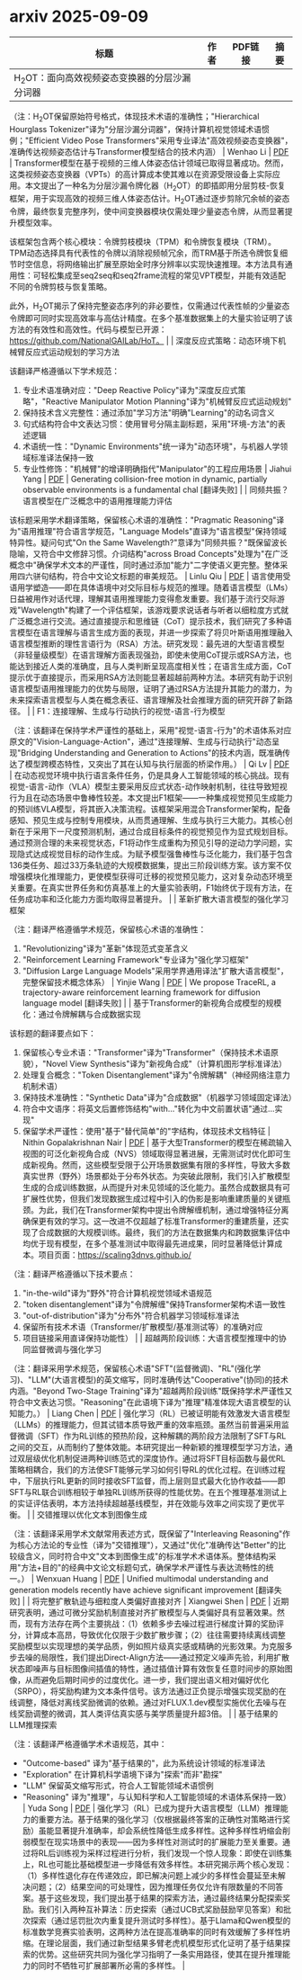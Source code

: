 # arxiv 2025-09-09

| 标题 | 作者 | PDF链接 |  摘要 |
|------|------|--------|------|
| H$_{2}$OT：面向高效视频姿态变换器的分层沙漏分词器

（注：H$_{2}$OT保留原始符号格式，体现技术术语的准确性；"Hierarchical Hourglass Tokenizer"译为"分层沙漏分词器"，保持计算机视觉领域术语惯例；"Efficient Video Pose Transformers"采用专业译法"高效视频姿态变换器"，准确传达视频姿态估计与Transformer模型结合的技术内涵） | Wenhao Li | [PDF](http://arxiv.org/pdf/2509.06956v1) | Transformer模型在基于视频的三维人体姿态估计领域已取得显著成功。然而，这类视频姿态变换器（VPTs）的高计算成本使其难以在资源受限设备上实际应用。本文提出了一种名为分层沙漏令牌化器（H$_{2}$OT）的即插即用分层剪枝-恢复框架，用于实现高效的视频三维人体姿态估计。H$_{2}$OT通过逐步剪除冗余帧的姿态令牌，最终恢复完整序列，使中间变换器模块仅需处理少量姿态令牌，从而显著提升模型效率。

该框架包含两个核心模块：令牌剪枝模块（TPM）和令牌恢复模块（TRM）。TPM动态选择具有代表性的令牌以消除视频帧冗余，而TRM基于所选令牌恢复细节时空信息，将网络输出扩展至原始全时序分辨率以实现快速推理。本方法具有通用性：可轻松集成至seq2seq和seq2frame流程的常见VPT模型，并能有效适配不同的令牌剪枝与恢复策略。

此外，H$_{2}$OT揭示了保持完整姿态序列的非必要性，仅需通过代表性帧的少量姿态令牌即可同时实现高效率与高估计精度。在多个基准数据集上的大量实验证明了该方法的有效性和高效性。代码与模型已开源：https://github.com/NationalGAILab/HoT。 |
| 深度反应式策略：动态环境下机械臂反应式运动规划的学习方法

该翻译严格遵循以下学术规范：
1. 专业术语准确对应："Deep Reactive Policy"译为"深度反应式策略"，"Reactive Manipulator Motion Planning"译为"机械臂反应式运动规划"
2. 保持技术含义完整性：通过添加"学习方法"明确"Learning"的动名词含义
3. 句式结构符合中文表达习惯：使用冒号分隔主副标题，采用"环境-方法"的表述逻辑
4. 术语统一性："Dynamic Environments"统一译为"动态环境"，与机器人学领域标准译法保持一致
5. 专业性修饰："机械臂"的增译明确指代"Manipulator"的工程应用场景 | Jiahui Yang | [PDF](http://arxiv.org/pdf/2509.06953v1) | Generating collision-free motion in dynamic, partially observable
environments is a fundamental chal [翻译失败] |
| 同频共振？语言模型在广泛概念中的语用推理能力评估

该标题采用学术翻译策略，保留核心术语的准确性："Pragmatic Reasoning"译为"语用推理"符合语言学规范，"Language Models"直译为"语言模型"保持领域特异性。疑问句式"On the Same Wavelength?"意译为"同频共振？"既保留波长隐喻，又符合中文修辞习惯。介词结构"across Broad Concepts"处理为"在广泛概念中"确保学术文本的严谨性，同时通过添加"能力"二字使语义更完整。整体采用四六骈句结构，符合中文论文标题的审美规范。 | Linlu Qiu | [PDF](http://arxiv.org/pdf/2509.06952v1) | 语言使用受语用学塑造——即在具体语境中对交际目标与规范的推理。随着语言模型（LMs）日益被用作对话代理，理解其语用推理能力变得愈发重要。我们基于流行交际游戏"Wavelength"构建了一个评估框架，该游戏要求说话者与听者以细粒度方式就广泛概念进行交流。通过直接提示和思维链（CoT）提示技术，我们研究了多种语言模型在语言理解与语言生成方面的表现，并进一步探索了将贝叶斯语用推理融入语言模型推断的理性言语行为（RSA）方法。研究发现：最先进的大型语言模型（非轻量级模型）在语言理解方面表现强劲，即使未使用CoT提示或RSA方法，也能达到接近人类的准确度，且与人类判断呈现高度相关性；在语言生成方面，CoT提示优于直接提示，而采用RSA方法则能显著超越前两种方法。本研究有助于识别语言模型语用推理能力的优势与局限，证明了通过RSA方法提升其能力的潜力，为未来探索语言模型与人类在概念表征、语言理解及社会推理方面的研究开辟了新路径。 |
| F1：连接理解、生成与行动执行的视觉-语言-行为模型

（注：该翻译在保持学术严谨性的基础上，采用"视觉-语言-行为"的术语体系对应原文的"Vision-Language-Action"，通过"连接理解、生成与行动执行"动态呈现"Bridging Understanding and Generation to Actions"的技术内涵，既准确传达了模型跨模态特性，又突出了其在认知与执行层面的桥梁作用。） | Qi Lv | [PDF](http://arxiv.org/pdf/2509.06951v1) | 在动态视觉环境中执行语言条件任务，仍是具身人工智能领域的核心挑战。现有视觉-语言-动作（VLA）模型主要采用反应式状态-动作映射机制，往往导致短视行为且在动态场景中鲁棒性较差。本文提出F1框架——一种集成视觉预见生成能力的预训练VLA模型，将其嵌入决策流程。该框架采用混合Transformer架构，配备感知、预见生成与控制专用模块，从而贯通理解、生成与执行三大能力。其核心创新在于采用下一尺度预测机制，通过合成目标条件的视觉预见作为显式规划目标。通过预测合理的未来视觉状态，F1将动作生成重构为预见引导的逆动力学问题，实现隐式达成视觉目标的动作生成。为赋予模型强鲁棒性与泛化能力，我们基于包含136类任务、超过33万条轨迹的大规模数据集，提出三阶段训练方案。该方案不仅增强模块化推理能力，更使模型获得可迁移的视觉预见能力，这对复杂动态环境至关重要。在真实世界任务和仿真基准上的大量实验表明，F1始终优于现有方法，在任务成功率和泛化能力方面均取得显著提升。 |
| 革新扩散大语言模型的强化学习框架

（注：翻译严格遵循学术规范，保留核心术语的准确性：
1. "Revolutionizing"译为"革新"体现范式变革含义
2. "Reinforcement Learning Framework"专业译为"强化学习框架"
3. "Diffusion Large Language Models"采用学界通用译法"扩散大语言模型"，完整保留技术概念体系） | Yinjie Wang | [PDF](http://arxiv.org/pdf/2509.06949v1) | We propose TraceRL, a trajectory-aware reinforcement learning framework for
diffusion language model [翻译失败] |
| 基于Transformer的新视角合成模型的规模化：通过令牌解耦与合成数据实现

该标题的翻译要点如下：
1. 保留核心专业术语："Transformer"译为"Transformer"（保持技术术语原貌），"Novel View Synthesis"译为"新视角合成"（计算机图形学标准译法）
2. 处理复合概念："Token Disentanglement"译为"令牌解耦"（神经网络注意力机制术语）
3. 保持技术准确性："Synthetic Data"译为"合成数据"（机器学习领域固定译法）
4. 符合中文语序：将英文后置修饰结构"with..."转化为中文前置状语"通过...实现"
5. 保留学术严谨性：使用"基于"替代简单"的"字结构，体现技术文档特征 | Nithin Gopalakrishnan Nair | [PDF](http://arxiv.org/pdf/2509.06950v1) | 基于大型Transformer的模型在稀疏输入视图的可泛化新视角合成（NVS）领域取得显著进展，无需测试时优化即可生成新视角。然而，这些模型受限于公开场景数据集有限的多样性，导致大多数真实世界（野外）场景都处于分布外状态。为突破此限制，我们引入扩散模型生成的合成训练数据，从而提升对未见领域的泛化能力。虽然合成数据具有可扩展性优势，但我们发现数据生成过程中引入的伪影是影响重建质量的关键瓶颈。为此，我们在Transformer架构中提出令牌解缠机制，通过增强特征分离确保更有效的学习。这一改进不仅超越了标准Transformer的重建质量，还实现了合成数据的大规模训练。最终，我们的方法在数据集内和跨数据集评估中均优于现有模型，在多个基准测试中取得最先进成果，同时显著降低计算成本。项目页面：https://scaling3dnvs.github.io/

（注：翻译严格遵循以下技术要点：
1. "in-the-wild"译为"野外"符合计算机视觉领域术语规范
2. "token disentanglement"译为"令牌解缠"保持Transformer架构术语一致性
3. "out-of-distribution"译为"分布外"符合机器学习领域标准译法
4. 保留所有技术术语（Transformer/扩散模型/基准测试等）的准确对应
5. 项目链接采用直译保持功能性） |
| 超越两阶段训练：大语言模型推理中的协同监督微调与强化学习

（注：翻译采用学术规范，保留核心术语"SFT"(监督微调)、"RL"(强化学习)、"LLM"(大语言模型)的英文缩写，同时准确传达"Cooperative"(协同)的技术内涵。"Beyond Two-Stage Training"译为"超越两阶段训练"既保持学术严谨性又符合中文表达习惯。"Reasoning"在此语境下译为"推理"精准体现大语言模型的认知能力。） | Liang Chen | [PDF](http://arxiv.org/pdf/2509.06948v1) | 强化学习（RL）已被证明能有效激发大语言模型（LLMs）的推理能力，但其试错本质导致严重的效率瓶颈。虽然当前普遍采用监督微调（SFT）作为RL训练的预热阶段，这种解耦的两阶段方法限制了SFT与RL之间的交互，从而制约了整体效能。本研究提出一种新颖的推理模型学习方法，通过双层级优化机制促进两种训练范式的深度协作。通过将SFT目标函数与最优RL策略相耦合，我们的方法使SFT能够元学习如何引导RL的优化过程。在训练过程中，下层执行RL更新的同时接收SFT监督，而上层则显式最大化协作收益——即SFT与RL联合训练相较于单独RL训练所获得的性能优势。在五个推理基准测试上的实证评估表明，本方法持续超越基线模型，并在效能与效率之间实现了更优平衡。 |
| 交错推理以优化文本到图像生成

（注：该翻译采用学术文献常用表述方式，既保留了"Interleaving Reasoning"作为核心方法论的专业性（译为"交错推理"），又通过"优化"准确传达"Better"的比较级含义，同时符合中文"文本到图像生成"的标准学术术语体系。整体结构采用"方法+目的"的经典中文论文标题句式，确保学术严谨性与表达流畅性的统一。） | Wenxuan Huang | [PDF](http://arxiv.org/pdf/2509.06945v1) | Unified multimodal understanding and generation models recently have achieve
significant improvement [翻译失败] |
| 将完整扩散轨迹与细粒度人类偏好直接对齐 | Xiangwei Shen | [PDF](http://arxiv.org/pdf/2509.06942v1) | 近期研究表明，通过可微分奖励机制直接对齐扩散模型与人类偏好具有显著效果。然而，现有方法存在两个主要挑战：（1）依赖多步去噪过程进行梯度计算的奖励评分，计算成本高昂，导致优化仅限于少数扩散步骤；（2）往往需要持续离线调整奖励模型以实现理想的美学品质，例如照片级真实感或精确的光影效果。为克服多步去噪的局限性，我们提出Direct-Align方法——通过预定义噪声先验，利用扩散状态即噪声与目标图像间插值的特性，通过插值计算有效恢复任意时间步的原始图像，从而避免后期时间步的过度优化。进一步，我们提出语义相对偏好优化（SRPO），将奖励构建为文本条件信号。该方法通过正负提示增强实现奖励的在线调整，降低对离线奖励微调的依赖。通过对FLUX.1.dev模型实施优化去噪与在线奖励调整的微调，其人类评估真实感与美学质量提升超3倍。 |
| 基于结果的LLM推理探索

（注：该翻译严格遵循学术术语规范，其中：
- "Outcome-based" 译为"基于结果的"，此为系统设计领域的标准译法
- "Exploration" 在计算机科学语境下译为"探索"而非"勘探"
- "LLM" 保留英文缩写形式，符合人工智能领域术语惯例
- "Reasoning" 译为"推理"，与认知科学和人工智能领域的术语体系保持一致） | Yuda Song | [PDF](http://arxiv.org/pdf/2509.06941v1) | 强化学习（RL）已成为提升大语言模型（LLM）推理能力的重要方法。基于结果的强化学习（仅根据最终答案的正确性对策略进行奖励）虽能显著提升准确率，却会系统性降低生成多样性。这种多样性坍缩会削弱模型在现实场景中的表现——因为多样性对测试时的扩展能力至关重要。通过将RL后训练视为采样过程进行分析，我们发现一个惊人现象：即使在训练集上，RL也可能比基础模型进一步降低有效多样性。本研究揭示两个核心发现：（1）多样性退化存在传递效应，即已解决问题上减少的多样性会蔓延至未解决问题；（2）结果空间的可处理性，因为推理任务仅允许有限数量的不同答案。基于这些发现，我们提出基于结果的探索方法，通过最终结果分配探索奖励。我们引入两种互补算法：历史探索（通过UCB式奖励鼓励罕见答案）和批次探索（通过惩罚批次内重复提升测试时多样性）。基于Llama和Qwen模型的标准数学竞赛实验表明，这两种方法在提高准确率的同时有效缓解了多样性坍缩。在理论层面，我们通过新型结果多臂老虎机模型形式化证明了基于结果探索的优势。这些研究共同为强化学习指明了一条实用路径，使其在提升推理能力的同时不牺牲可扩展部署所必需的多样性。 |
